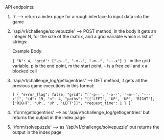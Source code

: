 API endpoints:

1) '/' --> return a index page for a rough interface to input data into the game

2) '/api/v1/challenge/solvepuzzle' --> POST method, in the body it gets an integer N, for the size of the matrix, and a grid
variable which is list of strings:

    Example Body:
    
    `{
        "N": 4,
        "grid": ["-p--",
                 "-x--",
                 "-m--",
                 "---x"]
    }
    `
    in the grid variable, p is the end point, m the start point, - is a free cell and x a blocked cell

3) '/api/v1/challenge_log/getlogentries' --> GET method, it gets all the previous game executions in this format:

    `[
    {
            "error_flag": false,
            "grid": "['-p--', '-x--', '-m--', '---x']",
            "id": 19,
            "n": 4,
            "paths": "[['LEFT', 'UP', 'UP', 'RIGHT'], ['RIGHT', 'UP', 'UP', 'LEFT']]",
            "request_time": 1
    }
    ]`

4) '/form/getlogentries' --> as '/api/v1/challenge_log/getlogentries' but returns the output in the index page

5) '/form/solvepuzzle' --> as '/api/v1/challenge/solvepuzzle' but returns the output in the index page